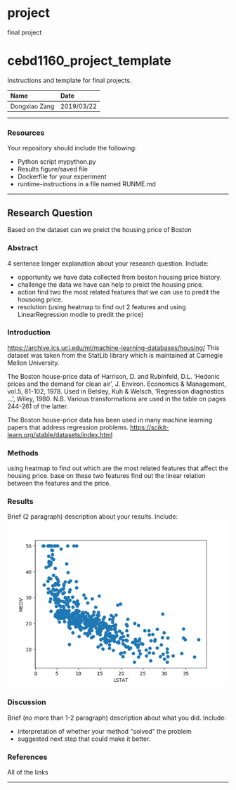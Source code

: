 # project
final project
# cebd1160_project_template
Instructions and template for final projects.

| Name | Date |
|:-------|:---------------|
|Dongxiao Zang| 2019/03/22|

-----

### Resources
Your repository should include the following:

- Python script mypython.py
- Results figure/saved file
- Dockerfile for your experiment
- runtime-instructions in a file named RUNME.md

-----

## Research Question

Based on the dataset can we preict the housing price of Boston

### Abstract

4 sentence longer explanation about your research question. Include:

- opportunity we have data collected from boston housing price history.
- challenge the data we have can help to preict the housing price.  
- action find two the most related features that we can use to predit the housoing price.
- resolution (using heatmap to find out 2 features and using LinearRegression modle to predit the price)

### Introduction
https://archive.ics.uci.edu/ml/machine-learning-databases/housing/
This dataset was taken from the StatLib library which is maintained at Carnegie Mellon University.

The Boston house-price data of Harrison, D. and Rubinfeld, D.L. ‘Hedonic prices and the demand for clean air’, J. Environ. Economics & Management, vol.5, 81-102, 1978. Used in Belsley, Kuh & Welsch, ‘Regression diagnostics …’, Wiley, 1980. N.B. Various transformations are used in the table on pages 244-261 of the latter.

The Boston house-price data has been used in many machine learning papers that address regression problems.
https://scikit-learn.org/stable/datasets/index.html

### Methods

using heatmap to find out which are the most related features that affect the housing price.
base on these two features find out the linear relation between the features and the price.

### Results

Brief (2 paragraph) description about your results. Include:
![alt text](https://github.com/zangdongxiao/project/blob/master/LSTAT.png)


### Discussion
Brief (no more than 1-2 paragraph) description about what you did. Include:

- interpretation of whether your method "solved" the problem
- suggested next step that could make it better.

### References
All of the links

-------
